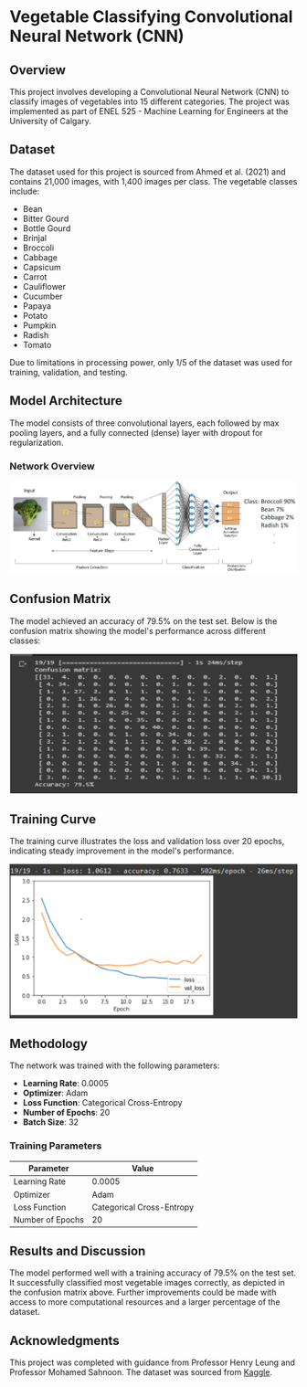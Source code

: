 # Vegetable Classifying Convolutional Neural Network (CNN)

## Overview
This project involves developing a Convolutional Neural Network (CNN) to classify images of vegetables into 15 different categories. The project was implemented as part of ENEL 525 - Machine Learning for Engineers at the University of Calgary.

## Dataset
The dataset used for this project is sourced from Ahmed et al. (2021) and contains 21,000 images, with 1,400 images per class. The vegetable classes include:
- Bean
- Bitter Gourd
- Bottle Gourd
- Brinjal
- Broccoli
- Cabbage
- Capsicum
- Carrot
- Cauliflower
- Cucumber
- Papaya
- Potato
- Pumpkin
- Radish
- Tomato

Due to limitations in processing power, only 1/5 of the dataset was used for training, validation, and testing.

## Model Architecture
The model consists of three convolutional layers, each followed by max pooling layers, and a fully connected (dense) layer with dropout for regularization.

### Network Overview
![Network Overview](network.png)

## Confusion Matrix
The model achieved an accuracy of 79.5% on the test set. Below is the confusion matrix showing the model's performance across different classes:

![Confusion Matrix](matrix.png)

## Training Curve
The training curve illustrates the loss and validation loss over 20 epochs, indicating steady improvement in the model's performance.

![Training Curve](curve.png)

## Methodology
The network was trained with the following parameters:

- **Learning Rate**: 0.0005
- **Optimizer**: Adam
- **Loss Function**: Categorical Cross-Entropy
- **Number of Epochs**: 20
- **Batch Size**: 32

### Training Parameters
| Parameter      | Value      |
|----------------|------------|
| Learning Rate  | 0.0005     |
| Optimizer      | Adam       |
| Loss Function  | Categorical Cross-Entropy |
| Number of Epochs | 20       |

## Results and Discussion
The model performed well with a training accuracy of 79.5% on the test set. It successfully classified most vegetable images correctly, as depicted in the confusion matrix above. Further improvements could be made with access to more computational resources and a larger percentage of the dataset.

## Acknowledgments
This project was completed with guidance from Professor Henry Leung and Professor Mohamed Sahnoon. The dataset was sourced from [Kaggle](https://www.kaggle.com/datasets/misrakahmed/vegetable-image-dataset).
